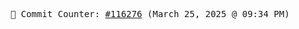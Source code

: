 <p align="center">
    <samp>
        📮 Commit Counter: <a href="https://github.com/Javascript-void0/Javascript-void0/commits/main">#116276</a> (March 25, 2025 @ 09:34 PM)
    </samp>
</p>